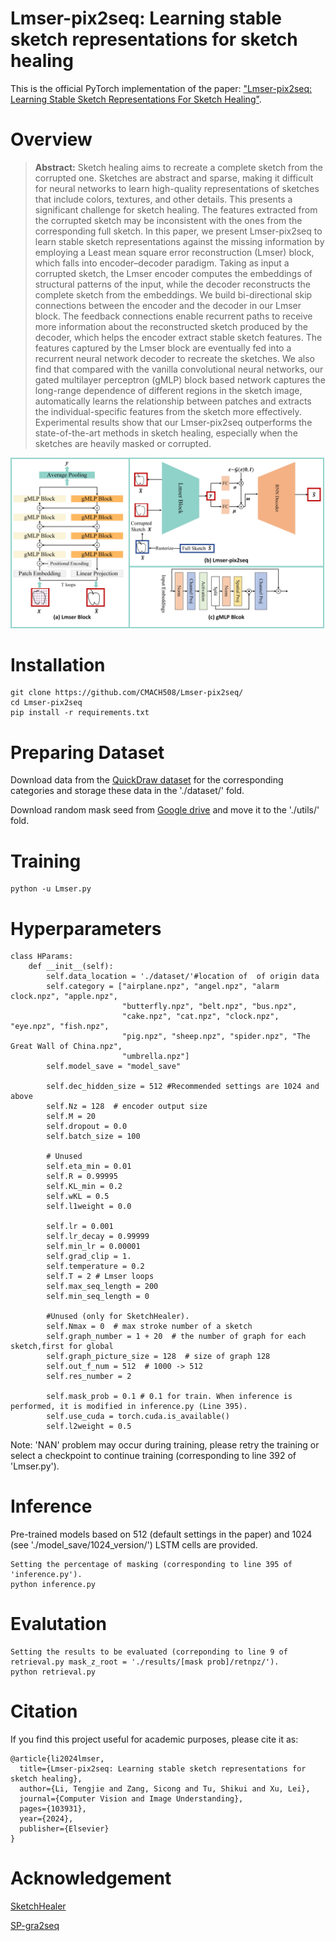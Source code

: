 # Lmser-pix2seq: Learning stable sketch representations for sketch healing

This is the official PyTorch implementation of the paper: ["Lmser-pix2seq: Learning Stable Sketch Representations For Sketch Healing"](https://authors.elsevier.com/a/1iTo53qy-3eWnw).

# Overview
> **Abstract:** Sketch healing aims to recreate a complete sketch from the corrupted one. Sketches are abstract and sparse, making it difficult for neural networks to learn high-quality representations of sketches that include colors, textures, and other details. This presents a significant challenge for sketch healing. The features extracted from the corrupted sketch may be inconsistent with the ones from the corresponding full sketch. In this paper, we present Lmser-pix2seq to learn stable sketch representations against the missing information by employing a Least mean square error reconstruction (Lmser) block, which falls into encoder–decoder paradigm. Taking as input a corrupted sketch, the Lmser encoder computes the embeddings of structural patterns of the input, while the decoder reconstructs the complete sketch from the embeddings. We build bi-directional skip connections between the encoder and the decoder in our Lmser block. The feedback connections enable recurrent paths to receive more information about the reconstructed sketch produced by the decoder, which helps the encoder extract stable sketch features. The features captured by the Lmser block are eventually fed into a recurrent neural network decoder to recreate the sketches. We also find that compared with the vanilla convolutional neural networks, our gated multilayer perceptron (gMLP) block based network captures the long-range dependence of different regions in the sketch image, automatically learns the relationship between patches and extracts the individual-specific features from the sketch more effectively. Experimental results show that our Lmser-pix2seq outperforms the state-of-the-art methods in sketch healing, especially when the sketches are heavily masked or corrupted.

<img src="Overview.jpg" width="650" alt="Overview"/>

# Installation
```
git clone https://github.com/CMACH508/Lmser-pix2seq/
cd Lmser-pix2seq
pip install -r requirements.txt
```

# Preparing Dataset
Download data from the [QuickDraw dataset](https://quickdraw.withgoogle.com/data) for the corresponding categories and storage these data in the './dataset/' fold.

Download random mask seed from [Google drive](https://drive.google.com/file/d/1Q_LTd174AKEOi4zA3ff1Aa3j6qAR7kr8/view?usp=sharing) and move it to the './utils/' fold.

# Training
```
python -u Lmser.py
```

# Hyperparameters
```
class HParams:
    def __init__(self):
        self.data_location = './dataset/'#location of  of origin data
        self.category = ["airplane.npz", "angel.npz", "alarm clock.npz", "apple.npz",
                         "butterfly.npz", "belt.npz", "bus.npz",
                         "cake.npz", "cat.npz", "clock.npz", "eye.npz", "fish.npz",
                         "pig.npz", "sheep.npz", "spider.npz", "The Great Wall of China.npz",
                         "umbrella.npz"]
        self.model_save = "model_save"
        
        self.dec_hidden_size = 512 #Recommended settings are 1024 and above
        self.Nz = 128  # encoder output size
        self.M = 20 
        self.dropout = 0.0
        self.batch_size = 100

        # Unused
        self.eta_min = 0.01
        self.R = 0.99995
        self.KL_min = 0.2
        self.wKL = 0.5
        self.l1weight = 0.0

        self.lr = 0.001
        self.lr_decay = 0.99999
        self.min_lr = 0.00001
        self.grad_clip = 1.
        self.temperature = 0.2
        self.T = 2 # Lmser loops
        self.max_seq_length = 200  
        self.min_seq_length = 0  

        #Unused (only for SketchHealer). 
        self.Nmax = 0  # max stroke number of a sketch
        self.graph_number = 1 + 20  # the number of graph for each sketch,first for global
        self.graph_picture_size = 128  # size of graph 128
        self.out_f_num = 512  # 1000 -> 512
        self.res_number = 2

        self.mask_prob = 0.1 # 0.1 for train. When inference is performed, it is modified in inference.py (Line 395).
        self.use_cuda = torch.cuda.is_available()
        self.l2weight = 0.5

```

Note: 'NAN' problem may occur during training, please retry the training or select a checkpoint to continue training (corresponding to line 392 of 'Lmser.py'). 

# Inference
Pre-trained models based on 512 (default settings in the paper) and 1024 (see './model_save/1024_version/') LSTM cells are provided. 
```
Setting the percentage of masking (corresponding to line 395 of 'inference.py').
python inference.py
```

# Evalutation
```
Setting the results to be evaluated (correponding to line 9 of retrieval.py mask_z_root = './results/[mask prob]/retnpz/'). 
python retrieval.py
```

# Citation
If you find this project useful for academic purposes, please cite it as:
```
@article{li2024lmser,
  title={Lmser-pix2seq: Learning stable sketch representations for sketch healing},
  author={Li, Tengjie and Zang, Sicong and Tu, Shikui and Xu, Lei},
  journal={Computer Vision and Image Understanding},
  pages={103931},
  year={2024},
  publisher={Elsevier}
}
```

# Acknowledgement
[SketchHealer](https://github.com/sgybupt/SketchHealer)

[SP-gra2seq](https://github.com/CMACH508/SP-gra2seq)
